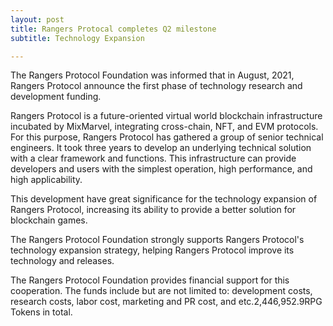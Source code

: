 ```yaml
---
layout: post
title: Rangers Protocal completes Q2 milestone
subtitle: Technology Expansion

---
```


The Rangers Protocol Foundation was informed that in August, 2021, Rangers Protocol announce the first phase of technology research and development funding.

Rangers Protocol is a future-oriented virtual world blockchain infrastructure incubated by MixMarvel, integrating cross-chain, NFT, and EVM protocols. For this purpose, Rangers Protocol has gathered a group of senior technical engineers. It took three years to develop an underlying technical solution with a clear framework and functions. This infrastructure can provide developers and users with the simplest operation, high performance, and high applicability. 

This development have great significance for the technology expansion of Rangers Protocol, increasing its ability to provide a better solution for blockchain games. 

The Rangers Protocol Foundation strongly supports Rangers Protocol's technology expansion strategy, helping Rangers Protocol improve its technology and releases. 

The Rangers Protocol Foundation provides financial support for this cooperation. The funds include but are not limited to: development costs, research costs, labor cost, marketing and PR cost, and etc.2,446,952.9RPG Tokens in total. 

